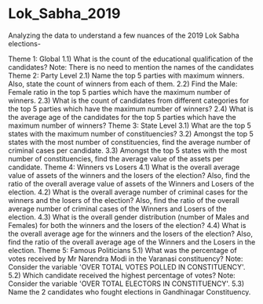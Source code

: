# Lok_Sabha_2019

Analyzing the data to understand a few nuances of the 2019 Lok Sabha elections-

Theme 1: Global
1.1) What is the count of the educational qualification of the candidates?
Note: There is no need to mention the names of the candidates
Theme 2: Party Level
2.1) Name the top 5 parties with maximum winners. Also, state the count of winners from each of them.
2.2) Find the Male: Female ratio in the top 5 parties which have the maximum number of winners.
2.3) What is the count of candidates from different categories for the top 5 parties which have the maximum number of winners?
2.4) What is the average age of the candidates for the top 5 parties which have the maximum number of winners?
Theme 3: State Level
3.1) What are the top 5 states with the maximum number of constituencies?
3.2) Amongst the top 5 states with the most number of constituencies, find the average number of criminal cases per candidate.
3.3) Amongst the top 5 states with the most number of constituencies, find the average value of the assets per candidate.
Theme 4: Winners vs Losers
4.1) What is the overall average value of assets of the winners and the losers of the election? Also, find the ratio of the overall average value of assets of the Winners and Losers of the election.
4.2) What is the overall average number of criminal cases for the winners and the losers of the election? Also, find the ratio of the overall average number of criminal cases of the Winners and Losers of the election.
4.3) What is the overall gender distribution (number of Males and Females) for both the winners and the losers of the election?
4.4) What is the overall average age for the winners and the losers of the election? Also, find the ratio of the overall average age of the Winners and the Losers in the election.
Theme 5: Famous Politicians
5.1) What was the percentage of votes received by Mr Narendra Modi in the Varanasi constituency?
Note: Consider the variable 'OVER TOTAL VOTES POLLED IN CONSTITUENCY'.
5.2) Which candidate received the highest percentage of votes?
Note: Consider the variable 'OVER TOTAL ELECTORS IN CONSTITUENCY'.
5.3) Name the 2 candidates who fought elections in Gandhinagar Constituency.
